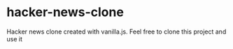 # hacker-news-clone
Hacker news clone created with vanilla.js. Feel free to clone this project and use it

